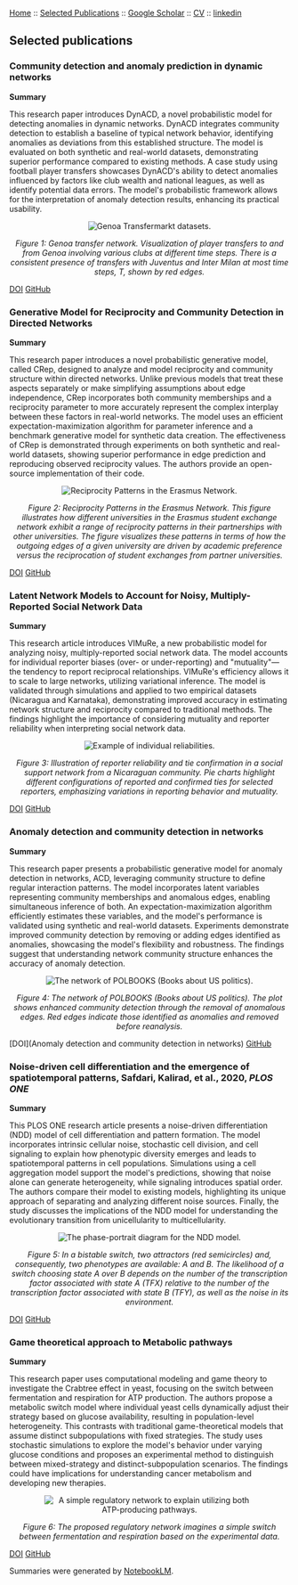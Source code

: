 [Home](index.md) :: [Selected Publications](pub.md) :: [Google Scholar](https://scholar.google.com/citations?user=H-9OPuIAAAAJ&hl=en) :: [CV](Hadiseh_Safdari_CV.pdf) :: [linkedin](https://linkedin.com/in/hadiseh-safdari-238540153) 
## Selected publications 




### Community detection and anomaly prediction in dynamic networks

**Summary**

This research paper introduces DynACD, a novel probabilistic model for detecting anomalies in dynamic networks.
DynACD integrates community detection to establish a baseline of typical network behavior, 
identifying anomalies as deviations from this established structure. The model is evaluated on both synthetic and real-world datasets, 
demonstrating superior performance compared to existing methods. A case study using football player transfers showcases DynACD's ability 
to detect anomalies influenced by factors like club wealth and national leagues, as well as identify potential data errors. The model's 
probabilistic framework allows for the interpretation of anomaly detection results, enhancing its practical usability.


<div style="text-align: center;">
    <img src="Genoa_connections_T1.png" alt="Genoa Transfermarkt datasets." style="max-width: 100%; height: auto;">
    <p><em>Figure 1: Genoa transfer network. Visualization of player transfers to and from Genoa involving various clubs at different time steps. There is a consistent presence of transfers with Juventus and Inter Milan at most time steps, T, shown by red edges.
</em></p>
</div>

[DOI](https://doi.org/10.1038/s42005-024-01889-y) [GitHub](https://github.com/hds-safdari/DynACD)





### Generative Model for Reciprocity and Community Detection in  Directed Networks

**Summary**

This research paper introduces a novel probabilistic generative model, called CRep, designed to analyze and model reciprocity and community structure within directed networks. 
Unlike previous models that treat these aspects separately or make simplifying assumptions about edge independence, CRep incorporates both community memberships 
and a reciprocity parameter to more accurately represent the complex interplay between these factors in real-world networks. The model uses an 
efficient expectation-maximization algorithm for parameter inference and a benchmark generative model for synthetic data creation. 
The effectiveness of CRep is demonstrated through experiments on both synthetic and real-world datasets, showing superior 
performance in edge prediction and reproducing observed reciprocity values. The authors provide an open-source implementation of their code.
<!-- ![Image](erasmus_example.png) --> 



<div style="text-align: center;">
    <img src="erasmus_example.png" alt="Reciprocity Patterns in the Erasmus Network." style="max-width: 100%; height: auto;">
    <p><em>Figure 2: Reciprocity Patterns in the Erasmus Network. This figure illustrates how different universities in the Erasmus student exchange network exhibit a range of 
    reciprocity patterns in their partnerships with other universities. The figure visualizes these patterns in terms of how the outgoing 
    edges of a given university are driven by academic preference versus the reciprocation of student exchanges from partner universities.
</em></p>
</div>



[DOI](https://doi.org/10.1103/PhysRevResearch.3.023209) [GitHub](https://github.com/mcontisc/CRep)
<!-- [https://github.com/hds-safdari/DynCRep](GitHub)  [https://latentnetworks.github.io/vimure/](GitHub) -->



### Latent Network Models to Account for Noisy, Multiply-Reported Social Network Data

**Summary**

This research article introduces VIMuRe, a new probabilistic model for analyzing noisy, multiply-reported social network data. 
The model accounts for individual reporter biases (over- or under-reporting) and "mutuality"—the tendency to report reciprocal relationships. 
VIMuRe's efficiency allows it to scale to large networks, utilizing variational inference. 
The model is validated through simulations and applied to two empirical datasets (Nicaragua and Karnataka), 
demonstrating improved accuracy in estimating network structure and reciprocity compared to traditional methods. 
The findings highlight the importance of considering mutuality and reporter reliability when interpreting social network data.



<div style="text-align: center;">
    <img src="nicaragua_example_reports.png" alt="Example of individual reliabilities." style="max-width: 160%; height: auto;">
    <p><em>Figure 3: Illustration of reporter reliability and tie confirmation in a social support network from a Nicaraguan community.
    Pie charts highlight different configurations of reported and confirmed ties for selected reporters, emphasizing variations in reporting behavior and mutuality.
</em></p>
</div>


[DOI](https://doi.org/10.1093/jrsssa/qnac004) [GitHub](https://latentnetworks.github.io/vimure/)




### Anomaly detection and community detection in networks


**Summary**

This research paper presents a probabilistic generative model for anomaly detection in networks, ACD, leveraging community structure to define regular interaction patterns. 
The model incorporates latent variables representing community memberships and anomalous edges, enabling simultaneous inference of both. 
An expectation-maximization algorithm efficiently estimates these variables, and the model's performance is validated using synthetic and 
real-world datasets. Experiments demonstrate improved community detection by removing or adding edges identified as anomalies, showcasing the model's flexibility and robustness. 
The findings suggest that understanding network community structure enhances the accuracy of anomaly detection.



<div style="text-align: center;">
    <img src="polbooks_hardCD_removing.png" alt="The network of POLBOOKS (Books about US politics)." style="max-width: 160%; height: auto;">
    <p><em>Figure 4: The network of POLBOOKS (Books about US politics). The plot shows enhanced community detection through the removal of anomalous edges. Red edges indicate those identified as anomalies and removed before reanalysis.
</em></p>
</div>


[DOI](Anomaly detection and community detection in networks) [GitHub](https://github.com/hds-safdari/Anomaly_Community_Detection)




### Noise-driven cell differentiation and the emergence of spatiotemporal patterns, Safdari, Kalirad, et al., 2020, _PLOS ONE_

**Summary**

This PLOS ONE research article presents a noise-driven differentiation
(NDD) model of cell differentiation and pattern formation. The model
incorporates intrinsic cellular noise, stochastic cell division, and cell
signaling to explain how phenotypic diversity emerges and leads to
spatiotemporal patterns in cell populations. Simulations using a cell
aggregation model support the model's predictions, showing that noise alone
can generate heterogeneity, while signaling introduces spatial order. The
authors compare their model to existing models, highlighting its unique
approach of separating and analyzing different noise sources. Finally, the
study discusses the implications of the NDD model for understanding the
evolutionary transition from unicellularity to multicellularity. 


<div style="text-align: center;">
    <img src="cell_fate.png" alt="The phase-portrait diagram for the NDD model." style="max-width: 75%; height: auto;">
    <p><em>Figure 5:  In a bistable switch, two attractors (red semicircles) and, consequently, two phenotypes are available: 
    A and B. The likelihood of a switch choosing state A over B depends on the number of the transcription factor associated with state A (TFX) 
    relative to the number of the transcription factor associated with state B (TFY), as well as the noise in its environment.
</em></p>
</div> 


[DOI](https://doi.org/10.1371/journal.pone.0232060) [GitHub](https://github.com/hds-safdari/Noise_Driven_Cell_Differentiation)  



### Game theoretical approach to Metabolic pathways

**Summary**

This research paper uses computational modeling and game theory to investigate the Crabtree effect in yeast, 
focusing on the switch between fermentation and respiration for ATP production. The authors propose a metabolic 
switch model where individual yeast cells dynamically adjust their strategy based on glucose availability, 
resulting in population-level heterogeneity. This contrasts with traditional game-theoretical models that assume distinct 
subpopulations with fixed strategies. The study uses stochastic simulations to explore the model's behavior under varying 
glucose conditions and proposes an experimental method to distinguish between mixed-strategy and distinct-subpopulation scenarios. 
The findings could have implications for understanding cancer metabolism and developing new therapies.
<!-- ![Image](gameTheory.png) -->


<div style="text-align: center;">
    <img src="gameTheory.png" alt="A simple regulatory network to explain utilizing both ATP-producing pathways." style="max-width: 75%; height: auto;">
    <p><em>Figure 6:  The proposed regulatory network imagines a simple switch between fermentation and respiration based on the experimental data.
</em></p>
</div>


[DOI](https://doi.org/10.1016/j.jtbi.2021.110912) [GitHub](https://github.com/Kalirad/Making_ATP_fast_and_slow)  



<!-- ### Scaled Brownian Motion

**Summary**

A stochastic process in anomalous diffusion, especially Scaled Brownian Motion (SBM) a highly non-stationary Gaussian process.  Characterizing statistical properties of models for anomalous diffusion is a crucial point in analyzing data received from single particle tracking measurements. Particularly, from both theory and simulation points of view, we studied aging effects (time-span between system preparation and the start of the measurements) on statistical features such as first passage time density and ergodicity behavior of confined and unconfined SBM. For aged SBM, ensemble-averaged mean squared displacement (MSD) which had power law dependence on time, tends to be the time-averaged MSD. This second average is particularly important for the analysis of single particle tracking data and it is at the heart of the phenomenon of ergodicity breaking. In particular, in the strong aging limit, they converge to each other and ergodicity is restored. Besides, confined SBM in the presence of aging is a unique process in which the ensemble average tends to plateau. For strong aging, again ergodicity is restored. Moreover, we investigated the ergodicity breaking parameter as a measure of scattering of different trajectories. We represented its full behavior for all values of anomalous exponent within a general approach, which could be applied to other anomalous processes. -->

Summaries were generated by [NotebookLM](https://notebooklm.google).